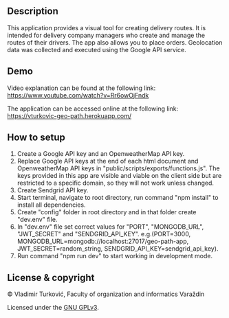 ## Description

This application provides a visual tool for creating delivery routes. It is intended for delivery company managers who create and manage the routes of their drivers. The app also allows you to place orders. Geolocation data was collected and executed using the Google API service.

## Demo
Video explanation can be found at the following link: https://www.youtube.com/watch?v=Rr6owOjFndk

The application can be accessed online at the following link: https://vturkovic-geo-path.herokuapp.com/

## How to setup 

1. Create a Google API key and an OpenweatherMap API key.
2. Replace Google API keys at the end of each html document and OpenweatherMap API keys in "public/scripts/exports/functions.js". The keys provided in this app are visible and viable on the client side but are restricted to a specific domain, so they will not work unless changed.
3. Create Sendgrid API key.
4. Start terminal, navigate to root directory, run command "npm install" to install all dependencies.
5. Create "config" folder in root directory and in that folder create "dev.env" file.
6. In "dev.env" file set correct values for "PORT", "MONGODB_URL", "JWT_SECRET" and "SENDGRID_API_KEY". e.g.(PORT=3000, MONGODB_URL=mongodb://localhost:27017/geo-path-app, JWT_SECRET=random_string, SENDGRID_API_KEY=sendgrid_api_key).
7. Run command "npm run dev" to start working in development mode.

## License & copyright

© Vladimir Turković, Faculty of organization and informatics Varaždin

Licensed under the [GNU GPLv3](LICENSE).
